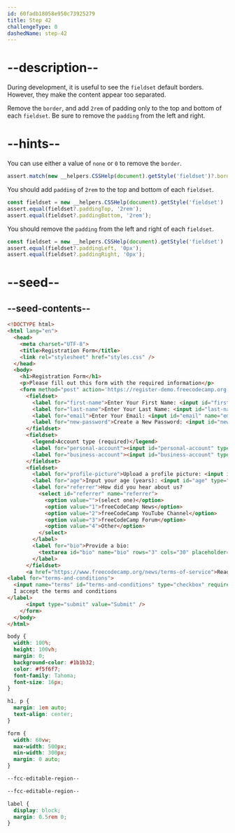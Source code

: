 ```yaml
---
id: 60fadb18058e950c73925279
title: Step 42
challengeType: 0
dashedName: step-42
---
```


# --description--

During development, it is useful to see the `fieldset` default borders. However, they make the content appear too separated.

Remove the `border`, and add `2rem` of padding only to the top and bottom of each `fieldset`. Be sure to remove the `padding` from the left and right.

# --hints--

You can use either a value of `none` or `0` to remove the `border`.

```js
assert.match(new __helpers.CSSHelp(document).getStyle('fieldset')?.border, /(none)|(0px)|(medium)/);
```

You should add `padding` of `2rem` to the top and bottom of each `fieldset`.

```js
const fieldset = new __helpers.CSSHelp(document).getStyle('fieldset')
assert.equal(fieldset?.paddingTop, '2rem');
assert.equal(fieldset?.paddingBottom, '2rem');
```

You should remove the `padding` from the left and right of each `fieldset`.

```js
const fieldset = new __helpers.CSSHelp(document).getStyle('fieldset')
assert.equal(fieldset?.paddingLeft, '0px');
assert.equal(fieldset?.paddingRight, '0px');
```

# --seed--

## --seed-contents--

```html
<!DOCTYPE html>
<html lang="en">
  <head>
    <meta charset="UTF-8">
    <title>Registration Form</title>
    <link rel="stylesheet" href="styles.css" />
  </head>
  <body>
    <h1>Registration Form</h1>
    <p>Please fill out this form with the required information</p>
    <form method="post" action='https://register-demo.freecodecamp.org'>
      <fieldset>
        <label for="first-name">Enter Your First Name: <input id="first-name" name="first-name" type="text" required /></label>
        <label for="last-name">Enter Your Last Name: <input id="last-name" name="last-name" type="text" required /></label>
        <label for="email">Enter Your Email: <input id="email" name="email" type="email" required /></label>
        <label for="new-password">Create a New Password: <input id="new-password" name="new-password" type="password" pattern="[a-z0-5]{8,}" required /></label>
      </fieldset>
      <fieldset>
        <legend>Account type (required)</legend>
        <label for="personal-account"><input id="personal-account" type="radio" name="account-type" value="personal" checked /> Personal</label>
        <label for="business-account"><input id="business-account" type="radio" name="account-type" value="business" /> Business</label>
      </fieldset>
      <fieldset>
        <label for="profile-picture">Upload a profile picture: <input id="profile-picture" type="file" name="file" /></label>
        <label for="age">Input your age (years): <input id="age" type="number" name="age" min="13" max="120" /></label>
        <label for="referrer">How did you hear about us?
          <select id="referrer" name="referrer">
            <option value="">(select one)</option>
            <option value="1">freeCodeCamp News</option>
            <option value="2">freeCodeCamp YouTube Channel</option>
            <option value="3">freeCodeCamp Forum</option>
            <option value="4">Other</option>
          </select>
        </label>
        <label for="bio">Provide a bio:
          <textarea id="bio" name="bio" rows="3" cols="30" placeholder="I like coding on the beach..."></textarea>
        </label>
      </fieldset>
      <a href="https://www.freecodecamp.org/news/terms-of-service">Read our terms and conditions</a>
<label for="terms-and-conditions">
  <input name="terms" id="terms-and-conditions" type="checkbox" required />
  I accept the terms and conditions
</label>
      <input type="submit" value="Submit" />
    </form>
  </body>
</html>
```

```css
body {
  width: 100%;
  height: 100vh;
  margin: 0;
  background-color: #1b1b32;
  color: #f5f6f7;
  font-family: Tahoma;
  font-size: 16px;
}

h1, p {
  margin: 1em auto;
  text-align: center;
}

form {
  width: 60vw;
  max-width: 500px;
  min-width: 300px;
  margin: 0 auto;
}

--fcc-editable-region--

--fcc-editable-region--

label {
  display: block;
  margin: 0.5rem 0;
}

```

